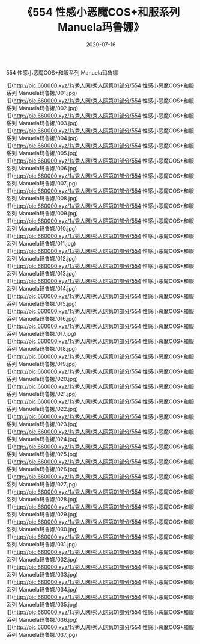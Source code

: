 ﻿---
layout: post
title:  《554 性感小恶魔COS+和服系列 Manuela玛鲁娜》
date:   2020-07-16
img: http://pic.660000.xyz/1:/秀人网/秀人网第01部分/554 性感小恶魔COS+和服系列 Manuela玛鲁娜/000.jpg
categories: [美女, 清纯, 唯美]
---

554 性感小恶魔COS+和服系列 Manuela玛鲁娜

  ![](http://pic.660000.xyz/1:/秀人网/秀人网第01部分/554 性感小恶魔COS+和服系列 Manuela玛鲁娜/001.jpg) <br> ![](http://pic.660000.xyz/1:/秀人网/秀人网第01部分/554 性感小恶魔COS+和服系列 Manuela玛鲁娜/002.jpg) <br> ![](http://pic.660000.xyz/1:/秀人网/秀人网第01部分/554 性感小恶魔COS+和服系列 Manuela玛鲁娜/003.jpg) <br> ![](http://pic.660000.xyz/1:/秀人网/秀人网第01部分/554 性感小恶魔COS+和服系列 Manuela玛鲁娜/004.jpg) <br> ![](http://pic.660000.xyz/1:/秀人网/秀人网第01部分/554 性感小恶魔COS+和服系列 Manuela玛鲁娜/005.jpg) <br> ![](http://pic.660000.xyz/1:/秀人网/秀人网第01部分/554 性感小恶魔COS+和服系列 Manuela玛鲁娜/006.jpg) <br> ![](http://pic.660000.xyz/1:/秀人网/秀人网第01部分/554 性感小恶魔COS+和服系列 Manuela玛鲁娜/007.jpg) <br> ![](http://pic.660000.xyz/1:/秀人网/秀人网第01部分/554 性感小恶魔COS+和服系列 Manuela玛鲁娜/008.jpg) <br> ![](http://pic.660000.xyz/1:/秀人网/秀人网第01部分/554 性感小恶魔COS+和服系列 Manuela玛鲁娜/009.jpg) <br> ![](http://pic.660000.xyz/1:/秀人网/秀人网第01部分/554 性感小恶魔COS+和服系列 Manuela玛鲁娜/010.jpg) <br> ![](http://pic.660000.xyz/1:/秀人网/秀人网第01部分/554 性感小恶魔COS+和服系列 Manuela玛鲁娜/011.jpg) <br> ![](http://pic.660000.xyz/1:/秀人网/秀人网第01部分/554 性感小恶魔COS+和服系列 Manuela玛鲁娜/012.jpg) <br> ![](http://pic.660000.xyz/1:/秀人网/秀人网第01部分/554 性感小恶魔COS+和服系列 Manuela玛鲁娜/013.jpg) <br> ![](http://pic.660000.xyz/1:/秀人网/秀人网第01部分/554 性感小恶魔COS+和服系列 Manuela玛鲁娜/014.jpg) <br> ![](http://pic.660000.xyz/1:/秀人网/秀人网第01部分/554 性感小恶魔COS+和服系列 Manuela玛鲁娜/015.jpg) <br> ![](http://pic.660000.xyz/1:/秀人网/秀人网第01部分/554 性感小恶魔COS+和服系列 Manuela玛鲁娜/016.jpg) <br> ![](http://pic.660000.xyz/1:/秀人网/秀人网第01部分/554 性感小恶魔COS+和服系列 Manuela玛鲁娜/017.jpg) <br> ![](http://pic.660000.xyz/1:/秀人网/秀人网第01部分/554 性感小恶魔COS+和服系列 Manuela玛鲁娜/018.jpg) <br> ![](http://pic.660000.xyz/1:/秀人网/秀人网第01部分/554 性感小恶魔COS+和服系列 Manuela玛鲁娜/019.jpg) <br> ![](http://pic.660000.xyz/1:/秀人网/秀人网第01部分/554 性感小恶魔COS+和服系列 Manuela玛鲁娜/020.jpg) <br> ![](http://pic.660000.xyz/1:/秀人网/秀人网第01部分/554 性感小恶魔COS+和服系列 Manuela玛鲁娜/021.jpg) <br> ![](http://pic.660000.xyz/1:/秀人网/秀人网第01部分/554 性感小恶魔COS+和服系列 Manuela玛鲁娜/022.jpg) <br> ![](http://pic.660000.xyz/1:/秀人网/秀人网第01部分/554 性感小恶魔COS+和服系列 Manuela玛鲁娜/023.jpg) <br> ![](http://pic.660000.xyz/1:/秀人网/秀人网第01部分/554 性感小恶魔COS+和服系列 Manuela玛鲁娜/024.jpg) <br> ![](http://pic.660000.xyz/1:/秀人网/秀人网第01部分/554 性感小恶魔COS+和服系列 Manuela玛鲁娜/025.jpg) <br> ![](http://pic.660000.xyz/1:/秀人网/秀人网第01部分/554 性感小恶魔COS+和服系列 Manuela玛鲁娜/026.jpg) <br> ![](http://pic.660000.xyz/1:/秀人网/秀人网第01部分/554 性感小恶魔COS+和服系列 Manuela玛鲁娜/027.jpg) <br> ![](http://pic.660000.xyz/1:/秀人网/秀人网第01部分/554 性感小恶魔COS+和服系列 Manuela玛鲁娜/028.jpg) <br> ![](http://pic.660000.xyz/1:/秀人网/秀人网第01部分/554 性感小恶魔COS+和服系列 Manuela玛鲁娜/029.jpg) <br> ![](http://pic.660000.xyz/1:/秀人网/秀人网第01部分/554 性感小恶魔COS+和服系列 Manuela玛鲁娜/030.jpg) <br> ![](http://pic.660000.xyz/1:/秀人网/秀人网第01部分/554 性感小恶魔COS+和服系列 Manuela玛鲁娜/031.jpg) <br> ![](http://pic.660000.xyz/1:/秀人网/秀人网第01部分/554 性感小恶魔COS+和服系列 Manuela玛鲁娜/032.jpg) <br> ![](http://pic.660000.xyz/1:/秀人网/秀人网第01部分/554 性感小恶魔COS+和服系列 Manuela玛鲁娜/033.jpg) <br> ![](http://pic.660000.xyz/1:/秀人网/秀人网第01部分/554 性感小恶魔COS+和服系列 Manuela玛鲁娜/034.jpg) <br> ![](http://pic.660000.xyz/1:/秀人网/秀人网第01部分/554 性感小恶魔COS+和服系列 Manuela玛鲁娜/035.jpg) <br> ![](http://pic.660000.xyz/1:/秀人网/秀人网第01部分/554 性感小恶魔COS+和服系列 Manuela玛鲁娜/036.jpg) <br> ![](http://pic.660000.xyz/1:/秀人网/秀人网第01部分/554 性感小恶魔COS+和服系列 Manuela玛鲁娜/037.jpg) <br>